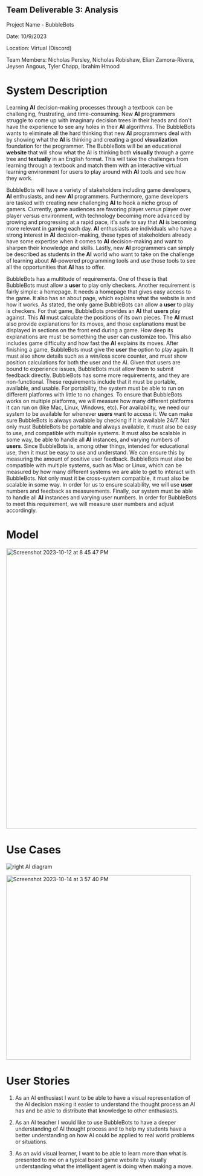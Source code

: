 ## Team Deliverable 3: Analysis
Project Name - BubbleBots

Date: 10/9/2023

Location: Virtual (Discord)

Team Members: Nicholas Persley, Nicholas Robishaw, Elian Zamora-Rivera, Jeysen Angous, Tyler Chapp, Ibrahim Hmood


# System Description


Learning **AI** decision-making processes through a textbook can be challenging, frustrating, and time-consuming. New **AI** programmers struggle to come up with imaginary decision trees in their heads and don't have the experience to see any holes in their **AI** algorithms. The BubbleBots wants to eliminate all the hard thinking that new **AI** programmers deal with by showing what the **AI** is thinking and creating a good **visualization** foundation for the programmer. The BubbleBots will be an educational **website** that will show what the AI is thinking both **visually** through a game tree and **textually** in an English format. This will take the challenges from learning through a textbook and match them with an interactive virtual learning environment for users to play around with **AI** tools and see how they work.

BubbleBots will have a variety of stakeholders including game developers, **AI** enthusiasts, and new **AI** programmers. Furthermore, game developers are tasked with creating new challenging **AI** to hook a niche group of gamers. Currently, game audiences are favoring player versus player over player versus environment, with technology becoming more advanced by growing and progressing at a rapid pace, it's safe to say that **AI** is becoming more relevant in gaming each day. **AI** enthusiasts are individuals who have a strong interest in **AI** decision-making, these types of stakeholders already have some expertise when it comes to **AI** decision-making and want to sharpen their knowledge and skills. Lastly, new **AI** programmers can simply be described as students in the **AI** world who want to take on the challenge of learning about **AI**-powered programming tools and use those tools to see all the opportunities that **AI** has to offer. 

BubbleBots has a multitude of requirements. One of these is that BubbleBots must allow a **user** to play only checkers. Another requirement is fairly simple: a homepage. It needs a homepage that gives easy access to the game. It also has an about page, which explains what the website is and how it works. As stated, the only game BubbleBots can allow a **user** to play is checkers. For that game, BubbleBots provides an **AI** that **users** play against. This **AI** must calculate the positions of its own pieces. The **AI** must also provide explanations for its moves, and those explanations must be displayed in sections on the front end during a game. How deep its explanations are must be something the user can customize too. This also includes game difficulty and how fast the **AI** explains its moves. After finishing a game, BubbleBots must give the **user** the option to play again. It must also show details such as a win/loss score counter, and must show position calculations for both the user and the AI. Given that users are bound to experience issues, BubbleBots must allow them to submit feedback directly.  BubbleBots has some more requirements, and they are non-functional. These requirements include that it must be portable, available, and usable. For portability, the system must be able to run on different platforms with little to no changes. To ensure that BubbleBots works on multiple platforms, we will measure how many different platforms it can run on (like Mac, Linux, Windows, etc). For availability, we need our system to be available for whenever **users** want to access it. We can make sure BubbleBots is always available by checking if it is available 24/7. Not only must BubbleBots be portable and always available, it must also be easy to use, and compatible with multiple systems. It must also be scalable in some way, be able to handle all **AI** instances, and varying numbers of **users**. Since BubbleBots is, among other things, intended for educational use, then it must be easy to use and understand. We can ensure this by measuring the amount of positive user feedback. BubbleBots must also be compatible with multiple systems, such as Mac or Linux, which can be measured by how many different systems we are able to get to interact with BubbleBots. Not only must it be cross-system compatible, it must also be scalable in some way. In order for us to ensure scalability, we will use **user** numbers and feedback as measurements. Finally, our system must be able to handle all **AI** instances and varying user numbers. In order for BubbleBots to meet this requirement, we will measure user numbers and adjust accordingly.

# Model
<img width="741" alt="Screenshot 2023-10-12 at 8 45 47 PM" src="https://github.com/N1ckP3rsl3y/TheBubbleBots/assets/93228715/7cbd4946-0e74-4efc-99ce-8a2f23f35ac4">

# Use Cases
![right AI diagram](https://github.com/N1ckP3rsl3y/TheBubbleBots/assets/128747430/32ff63c0-34bc-45cd-a780-554688417694)

<img width="488" alt="Screenshot 2023-10-14 at 3 57 40 PM" src="https://github.com/N1ckP3rsl3y/TheBubbleBots/assets/72055903/21e22129-de06-4ea6-a276-8c9596b039f9">

# User Stories
1. As an AI enthusiast I want to be able to have a visual representation of the AI decision making it easier to understand the thought process an AI has and be able to distribute that knowledge to other enthusiasts.
   
2. As an AI teacher I would like to use BubbleBots to have a deeper understanding of AI thought process and to help my students have a better understanding on how AI could be applied to real world problems or situations.

3. As an avid visual learner, I want to be able to learn more than what is presented to me on a typical board game website by visually understanding what the intelligent agent is doing when making a move.


